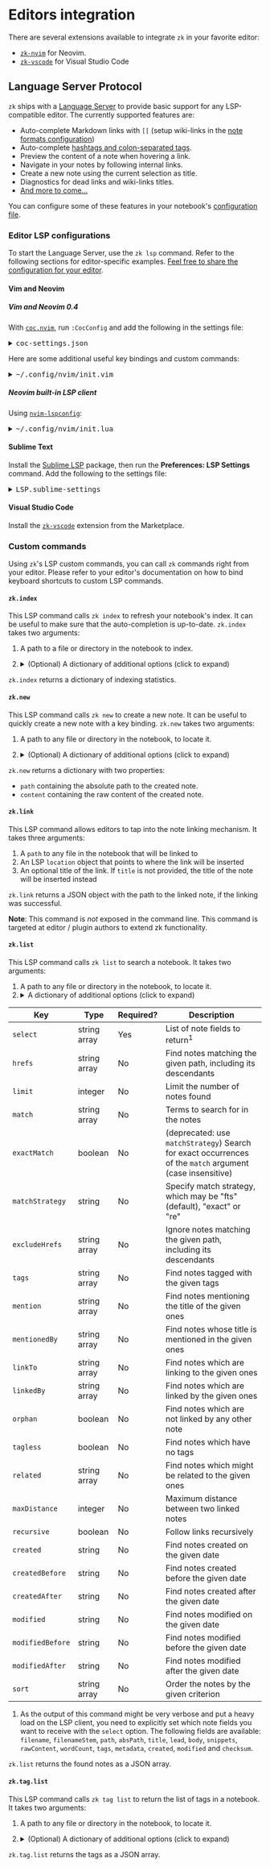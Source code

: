 # Editors integration

There are several extensions available to integrate `zk` in your favorite
editor:

- [`zk-nvim`](https://github.com/zk-org/zk-nvim) for Neovim.
- [`zk-vscode`](https://github.com/zk-org/zk-vscode) for Visual Studio Code

## Language Server Protocol

`zk` ships with a
[Language Server](https://microsoft.github.io/language-server-protocol/overviews/lsp/overview/)
to provide basic support for any LSP-compatible editor. The currently supported
features are:

- Auto-complete Markdown links with `[[` (setup wiki-links in the
  [note formats configuration](../notes/note-format.md))
- Auto-complete [hashtags and colon-separated tags](../notes/tags.md).
- Preview the content of a note when hovering a link.
- Navigate in your notes by following internal links.
- Create a new note using the current selection as title.
- Diagnostics for dead links and wiki-links titles.
- [And more to come...](https://github.com/zk-org/zk/issues/22)

You can configure some of these features in your notebook's
[configuration file](../config/config-lsp.md).

### Editor LSP configurations

To start the Language Server, use the `zk lsp` command. Refer to the following
sections for editor-specific examples.
[Feel free to share the configuration for your editor](https://github.com/zk-org/zk/issues/22).

#### Vim and Neovim

##### Vim and Neovim 0.4

With [`coc.nvim`](https://github.com/neoclide/coc.nvim), run `:CocConfig` and
add the following in the settings file:

<details><summary><tt>coc-settings.json</tt></summary>

```jsonc
{
  // Important, otherwise link completion containing spaces and other special characters won't work.
  "suggest.invalidInsertCharacters": [],

  "languageserver": {
    "zk": {
      "command": "zk",
      "args": ["lsp"],
      "trace.server": "messages",
      "filetypes": ["markdown"],
    },
  },
}
```

</details>

Here are some additional useful key bindings and custom commands:

<details><summary><tt>~/.config/nvim/init.vim</tt></summary>

```viml
" User command to index the current notebook.
"
" zk.index expects a notebook path as first argument, so we provide the current
" buffer path with expand("%:p").
command! -nargs=0 ZkIndex :call CocAction("runCommand", "zk.index", expand("%:p"))
nnoremap <leader>zi :ZkIndex<CR>

" User command to create and open a new note, to be called like this:
" :ZkNew {"title": "An interesting subject", "dir": "inbox", ...}
"
" Note the concatenation with the "edit" command to open the note right away.
command! -nargs=? ZkNew :exec "edit ".CocAction("runCommand", "zk.new", expand("%:p"), <args>).path

" Create a new note after prompting for its title.
nnoremap <leader>zn :ZkNew {"title": input("Title: ")}<CR>
" Create a new note in the directory journal/daily.
nnoremap <leader>zj :ZkNew {"dir": "journal/daily"}<CR>
```

</details>

##### Neovim built-in LSP client

Using [`nvim-lspconfig`](https://github.com/neovim/nvim-lspconfig):

<details><summary><tt>~/.config/nvim/init.lua</tt></summary>

```lua
local lspconfig = require('lspconfig')
local configs = require('lspconfig/configs')

configs.zk = {
  default_config = {
    cmd = {'zk', 'lsp'},
    filetypes = {'markdown'},
    root_dir = function()
      return vim.loop.cwd()
    end,
    settings = {}
  };
}

lspconfig.zk.setup({ on_attach = function(client, buffer)
  -- Add keybindings here, see https://github.com/neovim/nvim-lspconfig#keybindings-and-completion
end })
```

</details>

#### Sublime Text

Install the [Sublime LSP](https://github.com/sublimelsp/LSP) package, then run
the **Preferences: LSP Settings** command. Add the following to the settings
file:

<details><summary><tt>LSP.sublime-settings</tt></summary>

```jsonc
{
  "clients": {
    "zk": {
      "enabled": true,
      "command": ["zk", "lsp"],
      "languageId": "markdown",
      "scopes": ["source.markdown"],
      "syntaxes": ["Packages/MarkdownEditing/Markdown.sublime-syntax"],
    },
  },
}
```

</details>

#### Visual Studio Code

Install the
[`zk-vscode`](https://marketplace.visualstudio.com/items?itemName=mickael-menu.zk-vscode)
extension from the Marketplace.

### Custom commands

Using `zk`'s LSP custom commands, you can call `zk` commands right from your
editor. Please refer to your editor's documentation on how to bind keyboard
shortcuts to custom LSP commands.

#### `zk.index`

This LSP command calls `zk index` to refresh your notebook's index. It can be
useful to make sure that the auto-completion is up-to-date. `zk.index` takes two
arguments:

1. A path to a file or directory in the notebook to index.
2. <details><summary>(Optional) A dictionary of additional options (click to expand)</summary>

   | Key     | Type    | Description                       |
   | ------- | ------- | --------------------------------- |
   | `force` | boolean | Reindexes all the notes when true |

   </details>

`zk.index` returns a dictionary of indexing statistics.

#### `zk.new`

This LSP command calls `zk new` to create a new note. It can be useful to
quickly create a new note with a key binding. `zk.new` takes two arguments:

1. A path to any file or directory in the notebook, to locate it.
2. <details><summary>(Optional) A dictionary of additional options (click to expand)</summary>

   | Key                       | Type                 | Description                                                                                                          |
   | ------------------------- | -------------------- | -------------------------------------------------------------------------------------------------------------------- |
   | `title`                   | string               | Title of the new note                                                                                                |
   | `content`                 | string               | Initial content of the note                                                                                          |
   | `dir`                     | string               | Parent directory, relative to the root of the notebook                                                               |
   | `group`                   | string               | [Note configuration group](../config/config-group.md)                                                                |
   | `template`                | string               | [Custom template used to render the note](../notes/template-creation.md)                                             |
   | `extra`                   | dictionary           | A dictionary of extra variables to expand in the template                                                            |
   | `date`                    | string               | A date of creation for the note in natural language, e.g. "tomorrow"                                                 |
   | `edit`                    | boolean              | When true, the editor will open the newly created note (**not supported by all editors**)                            |
   | `dryRun`                  | boolean              | When true, `zk` will not actually create the note on the file system, but will return its generated content and path |
   | `insertLinkAtLocation`    | location<sup>1</sup> | A location in another note where a link to the new note will be inserted                                             |
   | `insertContentAtLocation` | location<sup>1</sup> | A location in another note where the content of the new note will be inserted                                        |

   1. The `location` type is an
      [LSP Location object](https://microsoft.github.io/language-server-protocol/specification#location),
      for example:

   ```json
   {
     "uri": "file:///Users/mickael/notes/9se3.md",
     "range": {
       "end": { "line": 5, "character": 149 },
       "start": { "line": 5, "character": 137 }
     }
   }
   ```

   </details>

`zk.new` returns a dictionary with two properties:

- `path` containing the absolute path to the created note.
- `content` containing the raw content of the created note.

#### `zk.link`

This LSP command allows editors to tap into the note linking mechanism. It takes
three arguments:

1. A `path` to any file in the notebook that will be linked to
2. An LSP `location` object that points to where the link will be inserted
3. An optional title of the link. If `title` is not provided, the title of the
   note will be inserted instead

`zk.link` returns a JSON object with the path to the linked note, if the linking
was successful.

**Note**: This command is _not_ exposed in the command line. This command is
targeted at editor / plugin authors to extend zk functionality.

#### `zk.list`

This LSP command calls `zk list` to search a notebook. It takes two arguments:

1. A path to any file or directory in the notebook, to locate it.
2. <details><summary>A dictionary of additional options (click to expand)</summary>

  | Key              | Type         | Required? | Description                                                                                               |
  | ---------------- | ------------ | --------- | --------------------------------------------------------------------------------------------------------- |
  | `select`         | string array | Yes       | List of note fields to return<sup>1</sup>                                                                 |
  | `hrefs`          | string array | No        | Find notes matching the given path, including its descendants                                             |
  | `limit`          | integer      | No        | Limit the number of notes found                                                                           |
  | `match`          | string array | No        | Terms to search for in the notes                                                                          |
  | `exactMatch`     | boolean      | No        | (deprecated: use `matchStrategy`) Search for exact occurrences of the `match` argument (case insensitive) |
  | `matchStrategy`  | string       | No        | Specify match strategy, which may be "fts" (default), "exact" or "re"                                     |
  | `excludeHrefs`   | string array | No        | Ignore notes matching the given path, including its descendants                                           |
  | `tags`           | string array | No        | Find notes tagged with the given tags                                                                     |
  | `mention`        | string array | No        | Find notes mentioning the title of the given ones                                                         |
  | `mentionedBy`    | string array | No        | Find notes whose title is mentioned in the given ones                                                     |
  | `linkTo`         | string array | No        | Find notes which are linking to the given ones                                                            |
  | `linkedBy`       | string array | No        | Find notes which are linked by the given ones                                                             |
  | `orphan`         | boolean      | No        | Find notes which are not linked by any other note                                                         |
  | `tagless`        | boolean      | No        | Find notes which have no tags                                                                             |
  | `related`        | string array | No        | Find notes which might be related to the given ones                                                       |
  | `maxDistance`    | integer      | No        | Maximum distance between two linked notes                                                                 |
  | `recursive`      | boolean      | No        | Follow links recursively                                                                                  |
  | `created`        | string       | No        | Find notes created on the given date                                                                      |
  | `createdBefore`  | string       | No        | Find notes created before the given date                                                                  |
  | `createdAfter`   | string       | No        | Find notes created after the given date                                                                   |
  | `modified`       | string       | No        | Find notes modified on the given date                                                                     |
  | `modifiedBefore` | string       | No        | Find notes modified before the given date                                                                 |
  | `modifiedAfter`  | string       | No        | Find notes modified after the given date                                                                  |
  | `sort`           | string array | No        | Order the notes by the given criterion                                                                    |

  1. As the output of this command might be very verbose and put a heavy load on the LSP client, you need to explicitly set which note fields you want to receive with the `select` option. The following fields are available: `filename`, `filenameStem`, `path`, `absPath`, `title`, `lead`, `body`, `snippets`, `rawContent`, `wordCount`, `tags`, `metadata`, `created`, `modified` and `checksum`.

  </details>

`zk.list` returns the found notes as a JSON array.

#### `zk.tag.list`

This LSP command calls `zk tag list` to return the list of tags in a notebook.
It takes two arguments:

1. A path to any file or directory in the notebook, to locate it.
2. <details><summary>(Optional) A dictionary of additional options (click to expand)</summary>

   | Key    | Type         | Required? | Description                                      |
   | ------ | ------------ | --------- | ------------------------------------------------ |
   | `sort` | string array | No        | Order the tags by the given criteria<sup>1</sup> |

   1. The available sort criteria are `name` and `note-count`. You can change
      the order by appending `-` or `+` to the criterion.

   </details>

`zk.tag.list` returns the tags as a JSON array.
